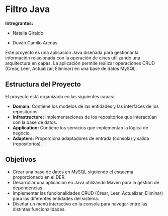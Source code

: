 # Filtro Java

**Intregrantes:**

- Natalia Giraldo

- Duván Camilo Arenas

Este proyecto es una aplicación Java diseñada para gestionar la información relacionada con la operación de cines utilizando una arquitectura en capas. La aplicación permite realizar operaciones CRUD (Crear, Leer, Actualizar, Eliminar) en una base de datos MySQL.

## Estructura del Proyecto

El proyecto está organizado en las siguientes capas:

- **Domain:** Contiene los modelos de las entidades y las interfaces de los repositorios.
- **Infrastructure:** Implementaciones de los repositorios que interactúan con la base de datos.
- **Application:** Contiene los servicios que implementan la lógica de negocio.
- **Adapters:** Proporciona adaptadores de entrada (consola) y salida (repositorios).

## Objetivos

- Crear una base de datos en MySQL siguiendo el esquema proporcionado en el DER.
- Desarrollar una aplicación en Java utilizando Maven para la gestión de dependencias.
- Implementar las funcionalidades CRUD (Crear, Leer, Actualizar, Eliminar) para las diferentes entidades del sistema.
- Diseñar un menú interactivo en la consola para navegar entre las distintas funcionalidades.